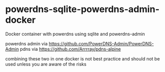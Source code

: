 # powerdns-sqlite-powerdns-admin-docker
Docker container with powerdns using sqlite and powerdns-admin

powerdns admin via https://github.com/PowerDNS-Admin/PowerDNS-Admin
pdns via https://github.com/Arrrray/pdns-alpine

combining these two in one docker is not best practice and should not be used unless you are aware of the risks
